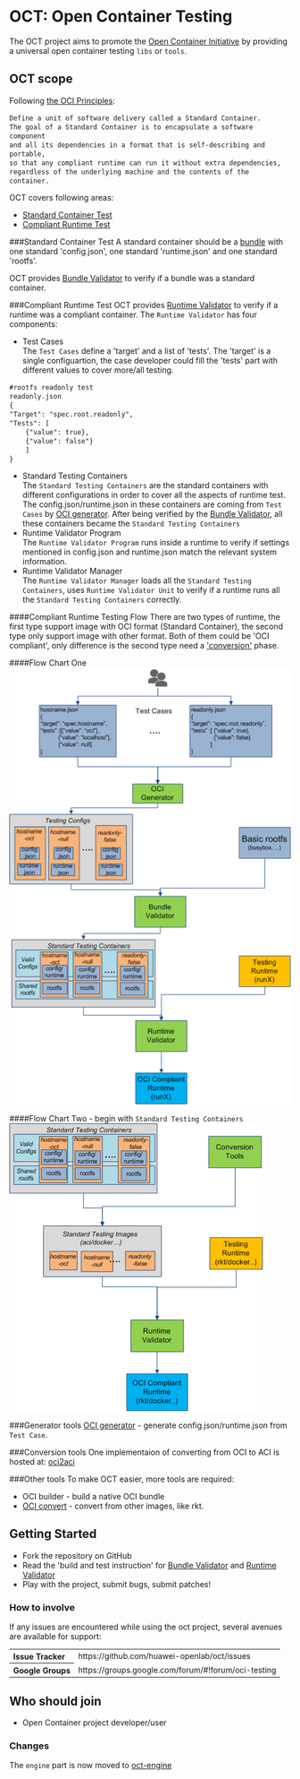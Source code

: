 # OCT: Open Container Testing

The OCT project aims to promote the [Open Container Initiative](http://www.opencontainers.org/) by providing a universal open container testing `libs` or `tools`.

## OCT scope
Following [the OCI Principles](https://github.com/opencontainers/specs): 
```
Define a unit of software delivery called a Standard Container. 
The goal of a Standard Container is to encapsulate a software component 
and all its dependencies in a format that is self-describing and portable, 
so that any compliant runtime can run it without extra dependencies, 
regardless of the underlying machine and the contents of the container.
```

OCT covers following areas:
- [Standard Container Test](#standard-container-test) 
- [Compliant Runtime Test](#compliant-runtime-test) 

###Standard Container Test
A standard container should be a [bundle](https://github.com/opencontainers/specs/blob/master/bundle.md) with one standard 'config.json', one standard 'runtime.json' and one standard 'rootfs'.

OCT provides [Bundle Validator](tools/bundleValidator/README.md) to verify if a bundle was a standard container.

###Compliant Runtime Test
OCT provides [Runtime Validator](tools/runtimeValidator/REAME.md) to verify if a runtime was a compliant container.
The `Runtime Validator` has four components:
  * Test Cases  
    The `Test Cases` define a 'target' and a list of 'tests'. The 'target' is a single configuartion, the case developer could fill the 'tests' part with different values to cover more/all testing.
```
#rootfs readonly test
readonly.json
{
"Target": "spec.root.readonly",
"Tests": [ 
    {"value": true}, 
    {"value": false"}
    ]
}
```
  * Standard Testing Containers  
    The `Standard Testing Containers` are the standard containers with different configurations in order to cover all the aspects of runtime test.
    The config.json/runtime.json in these containers are coming from `Test Cases` by [OCI generator](#generator-tools). After being verified by the [Bundle Validator](tools/bundleValidator/README.md), all these containers became the `Standard Testing Containers`
  * Runtime Validator Program  
    The `Runtime Validator Program` runs inside a runtime to verify if settings mentioned in config.json and runtime.json match the relevant system information.
  * Runtime Validator Manager  
    The `Runtime Validator Manager` loads all the `Standard Testing Containers`, uses `Runtime Validator Unit` to verify if a runtime runs all the `Standard Testing Containers` correctly.

####Compliant Runtime Testing Flow
There are two types of runtime, the first type support image with OCI format (Standard Container), the second type only support image with other format.
Both of them could be 'OCI compliant', only difference is the second type need a ['conversion'](#conversion-tools) phase.

####Flow Chart One            
![Compliant Runtime One](docs/static/runtime-validation-oci-standard.png "Compliant Runtime One")


####Flow Chart Two - begin with `Standard Testing Containers`
![Compliant Runtime Two](docs/static/runtime-validation-oci-standard2.png "Compliant Runtime Two")

###Generator tools
[OCI generator](tools/bundleValidator/README.md) - generate config.json/runtime.json from `Test Case`.

###Conversion tools
One implementaion of converting from OCI to ACI is hosted at: [oci2aci](https://github.com/huawei-openlab/oci2aci)

###Other tools
To make OCT easier, more tools are required:
- OCI builder - build a native OCI bundle
- [OCI convert](tools/ociConvert) - convert from other images, like rkt.


## Getting Started

- Fork the repository on GitHub
- Read the 'build and test instruction' for [Bundle Validator](tools/bundleValidator/README.md) and [Runtime Validator](tools/runtimeValidator/README.md)
- Play with the project, submit bugs, submit patches!

### How to involve
If any issues are encountered while using the oct project, several avenues are available for support:
<table>
<tr>
	<th align="left">
	Issue Tracker
	</th>
	<td>
	https://github.com/huawei-openlab/oct/issues
	</td>
</tr>
<tr>
	<th align="left">
	Google Groups
	</th>
	<td>
	https://groups.google.com/forum/#!forum/oci-testing
	</td>
</tr>
</table>


## Who should join
- Open Container project developer/user

### Changes
The `engine` part is now moved to [oct-engine](https://github.com/huawei-openlab/oct-engine)
